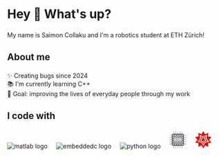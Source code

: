 <h1 align="left">Hey 👋 What's up?</h1>

###

<p align="left">My name is Saimon Collaku and I'm a robotics student at ETH Zürich!</p>

###

<h2 align="left">About me</h2>

###

<p align="left">✨ Creating bugs since 2024<br>📚 I'm currently learning C++<br>🎯 Goal: improving the lives of everyday people through my work</p>

###

<h2 align="left">I code with</h2>

###

<div align="left">
  <img src="https://cdn.jsdelivr.net/gh/devicons/devicon/icons/matlab/matlab-original.svg" height="40" alt="matlab logo"  />
  <img width="12" />
  <img src="https://cdn.jsdelivr.net/gh/devicons/devicon/icons/embeddedc/embeddedc-original.svg" height="40" alt="embeddedc logo"  />
  <img width="12" />
  <img src="https://cdn.jsdelivr.net/gh/devicons/devicon/icons/python/python-original.svg" height="40" alt="python logo"  />
  <img width="12" />
  <img src="https://github.com/saimoncollaku/saimoncollaku/blob/main/21169439-254031382.png" height="40" alt="vhdl logo"  />
  <img width="12" />
  <img src="https://github.com/saimoncollaku/saimoncollaku/blob/main/Mathematica_Logo.svg.png" height="40" alt="mathematica logo"  />
</div>

###
